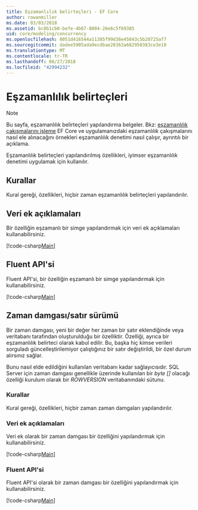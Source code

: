 ```yaml
---
title: Eşzamanlılık belirteçleri - EF Core
author: rowanmiller
ms.date: 03/03/2018
ms.assetid: bc8b1cb0-befe-4b67-8004-26e6c5f69385
uid: core/modeling/concurrency
ms.openlocfilehash: 0051d416544a11385f99d36e45843c5b20725af7
ms.sourcegitcommit: dadee5905ada9ecdbae28363a682950383ce3e10
ms.translationtype: MT
ms.contentlocale: tr-TR
ms.lasthandoff: 08/27/2018
ms.locfileid: "42994232"
---
```

# <a name="concurrency-tokens"></a>Eşzamanlılık belirteçleri

> [!NOTE]
> Bu sayfa, eşzamanlılık belirteçleri yapılandırma belgeler. Bkz: [eşzamanlılık çakışmalarını işleme](../saving/concurrency.md) EF Core ve uygulamanızdaki eşzamanlılık çakışmalarını nasıl ele alınacağını örnekleri eşzamanlılık denetimi nasıl çalışır, ayrıntılı bir açıklama.

Eşzamanlılık belirteçleri yapılandırılmış özellikleri, iyimser eşzamanlılık denetimi uygulamak için kullanılır.

## <a name="conventions"></a>Kurallar

Kural gereği, özellikleri, hiçbir zaman eşzamanlılık belirteçleri yapılandırılır.

## <a name="data-annotations"></a>Veri ek açıklamaları

Bir özelliğin eşzamanlı bir simge yapılandırmak için veri ek açıklamaları kullanabilirsiniz.

[!code-csharp[Main](../../../samples/core/Modeling/DataAnnotations/Samples/Concurrency.cs#ConfigureConcurrencyAnnotations)]

## <a name="fluent-api"></a>Fluent API'si

Fluent API'si, bir özelliğin eşzamanlı bir simge yapılandırmak için kullanabilirsiniz.

[!code-csharp[Main](../../../samples/core/Modeling/FluentAPI/Samples/Concurrency.cs#ConfigureConcurrencyFluent)]

## <a name="timestamprow-version"></a>Zaman damgası/satır sürümü

Bir zaman damgası, yeni bir değer her zaman bir satır eklendiğinde veya veritabanı tarafından oluşturulduğu bir özelliktir. Özelliği, ayrıca bir eşzamanlılık belirteci olarak kabul edilir. Bu, başka hiç kimse verileri sorguladı güncelleştirilemiyor çalıştığınız bir satır değiştirildi, bir özel durum alırsınız sağlar.

Bunu nasıl elde edildiğini kullanılan veritabanı kadar sağlayıcısıdır. SQL Server için zaman damgası genellikle üzerinde kullanılan bir *byte []* olacağı özelliği kurulum olarak bir *ROWVERSION* veritabanındaki sütunu.

### <a name="conventions"></a>Kurallar

Kural gereği, özellikleri, hiçbir zaman zaman damgaları yapılandırılır.

### <a name="data-annotations"></a>Veri ek açıklamaları

Veri ek olarak bir zaman damgası bir özelliğini yapılandırmak için kullanabilirsiniz.

[!code-csharp[Main](../../../samples/core/Modeling/DataAnnotations/Samples/Timestamp.cs#ConfigureTimestampAnnotations)]

### <a name="fluent-api"></a>Fluent API'si

Fluent API'si olarak bir zaman damgası bir özelliğini yapılandırmak için kullanabilirsiniz.

[!code-csharp[Main](../../../samples/core/Modeling/FluentAPI/Samples/Timestamp.cs#ConfigureTimestampFluent)]
